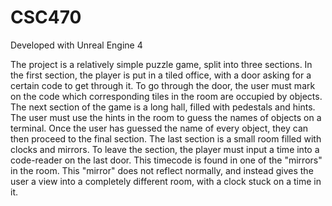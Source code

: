 # CSC470

Developed with Unreal Engine 4

The project is a relatively simple puzzle game, split into three sections. In the first section, the player is put in a tiled office, with a door asking for a certain code to get through it. To go through the door, the user must mark on the code which corresponding tiles in the room are occupied by objects. The next section of the game is a long hall, filled with pedestals and hints. The user must use the hints in the room to guess the names of objects on a terminal. Once the user has guessed the name of every object, they can then proceed to the final section. The last section is a small room filled with clocks and mirrors. To leave the section, the player must input a time into a code-reader on the last door. This timecode is found in one of the "mirrors" in the room. This "mirror" does not reflect normally, and instead gives the user a view into a completely different room, with a clock stuck on a time in it.
